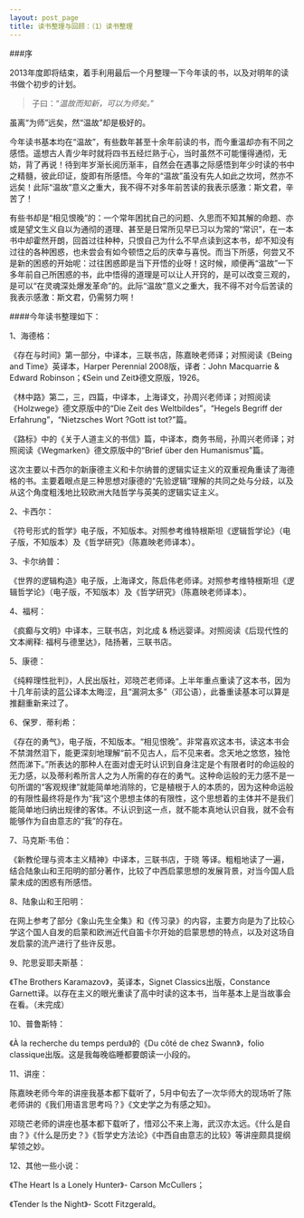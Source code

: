 ```yaml
---
layout: post_page
title: 读书整理与回顾：（1）读书整理
---
```


###序

2013年度即将结束，着手利用最后一个月整理一下今年读的书，以及对明年的读书做个初步的计划。

>子曰：“*温故而知新，可以为师矣。*”

虽离“为师”远矣，然“温故”却是极好的。

<!--break-->

今年读书基本均在“温故”，有些数年甚至十余年前读的书，而今重温却亦有不同之感悟。遥想古人青少年时就将四书五经烂熟于心，当时虽然不可能懂得通彻，无妨，背了再说！待到年岁渐长阅历渐丰，自然会在遇事之际感悟到年少时读的书中之精髓，彼此印证，旋即有所感悟。今年的“温故”虽没有先人如此之坎坷，然亦不远矣！此际“温故”意义之重大，我不得不对多年前苦读的我表示感激：斯文君，辛苦了！

有些书却是“相见恨晚”的：一个常年困扰自己的问题、久思而不知其解的命题、亦或是望文生义自以为通彻的道理、甚至是日常所见早已习以为常的“常识”，在一本书中却霍然开朗，回首过往种种，只恨自己为什么不早点读到这本书，却不知没有过往的各种困惑，也未尝会有如今顿悟之后的庆幸与喜悦。而当下所感，何尝又不是新的困惑的开始呢：过往困惑即是当下开悟的业呀！这时候，顺便再“温故”一下多年前自己所困惑的书，此中悟得的道理是可以让人开窍的，是可以改变三观的，是可以“在灵魂深处爆发革命”的。此际“温故”意义之重大，我不得不对今后苦读的我表示感激：斯文君，仍需努力啊！

####今年读书整理如下：

1、海德格：

  《存在与时间》第一部分，中译本，三联书店，陈嘉映老师译；对照阅读《Being and Time》英译本，Harper Perennial 2008版，译者：John Macquarrie & Edward Robinson；《Sein und Zeit》德文原版，1926。

  《林中路》第二，三，四篇，中译本，上海译文，孙周兴老师译；对照阅读《Holzwege》德文原版中的“Die Zeit des Weltbildes”，“Hegels Begriff der Erfahrung”，“Nietzsches Wort ?Gott ist tot?”篇。

  《路标》中的《关于人道主义的书信》篇，中译本，商务书局，孙周兴老师译；对照阅读《Wegmarken》德文原版中的“Brief über den Humanismus”篇。

  这次主要以卡西尔的新康德主义和卡尔纳普的逻辑实证主义的双重视角重读了海德格的书。主要着眼点是三种思想对康德的“先验逻辑”理解的共同之处与分歧，以及从这个角度粗浅地比较欧洲大陆哲学与英美的逻辑实证主义。

2、卡西尔：

  《符号形式的哲学》电子版，不知版本。对照参考维特根斯坦《逻辑哲学论》（电子版，不知版本）及《哲学研究》（陈嘉映老师译本）。

3、卡尔纳普：

  《世界的逻辑构造》电子版，上海译文，陈启伟老师译。对照参考维特根斯坦《逻辑哲学论》（电子版，不知版本）及《哲学研究》（陈嘉映老师译本）。

4、福柯：

  《疯癫与文明》中译本，三联书店，刘北成 & 杨远婴译。对照阅读《后现代性的文本阐释: 福柯与德里达》，陆扬著，三联书店。

5、康德：

  《纯粹理性批判》，人民出版社，邓晓芒老师译。上半年重点重读了这本书，因为十几年前读的蓝公译本太晦涩，且“漏洞太多”（邓公语），此番重读基本可以算是推翻重新来过了。

6、保罗．蒂利希：

  《存在的勇气》，电子版，不知版本。“相见恨晚”。非常喜欢这本书，读这本书会不禁潸然泪下，能更深刻地理解“前不见古人，后不见来者。念天地之悠悠，独怆然而涕下。”所表达的那种人在面对虚无时认识到自身注定是个有限者时的命运般的无力感，以及蒂利希所言人之为人所需的存在的勇气。这种命运般的无力感不是一句所谓的“客观规律”就能简单地消除的，它是植根于人的本质的，因为这种命运般的有限性最终将是作为“我”这个思想主体的有限性，这个思想着的主体并不是我们能简单地归纳出规律的客体。不认识到这一点，就不能本真地认识自我，就不会有能够作为自由意志的“我”的存在。

7、马克斯·韦伯：

  《新教伦理与资本主义精神》中译本，三联书店，于晓 等译。粗粗地读了一遍，结合陆象山和王阳明的部分著作，比较了中西启蒙思想的发展背景，对当今国人启蒙未成的困惑有所感悟。

8、陆象山和王阳明：

  在网上参考了部分《象山先生全集》和《传习录》的内容，主要方向是为了比较心学这个国人自发的启蒙和欧洲近代自笛卡尔开始的启蒙思想的特点，以及对这场自发启蒙的流产进行了些许反思。

9、陀思妥耶夫斯基：

  《The Brothers Karamazov》，英译本，Signet Classics出版，Constance Garnett译。以存在主义的眼光重读了高中时读的这本书，当年基本上是当故事会在看。（未完成）

10、普鲁斯特：

  《À la recherche du temps perdu》的《Du côté de chez Swann》，folio classique出版。这是我每晚临睡都要朗读一小段的。

11、讲座：

  陈嘉映老师今年的讲座我基本都下载听了，5月中旬去了一次华师大的现场听了陈老师讲的《我们用语言思考吗？》《文史学之为有感之知》。

  邓晓芒老师的讲座也基本都下载听了，惜邓公不来上海，武汉亦太远。《什么是自由？》《什么是历史？》《哲学史方法论》《中西自由意志的比较》等讲座颇具提纲挈领之妙。

12、其他一些小说：

  《The Heart Is a Lonely Hunter》- Carson McCullers；

  《Tender Is the Night》- Scott Fitzgerald。
